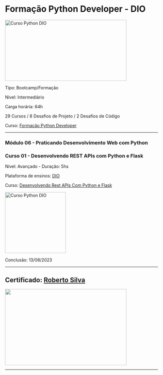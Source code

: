 # **Formação Python Developer - DIO**

<img src="https://hermes.dio.me/tracks/cover/ac0e208f-9ab9-471d-84ae-0107cfd2156a.png" alt="Curso Python DIO" width="400" height="200">

Tipo: Bootcamp/Formação

Nivel: Intermediário

Carga horária: 64h

29 Cursos / 8 Desafios de Projeto / 2 Desafios de Código

Curso: [Formação Python Developer](https://web.dio.me/track/formacao-python-developer)

---
### **Módulo 06 - Praticando Desenvolvimento Web com Python**
### **Curso 01 - Desenvolvendo REST APIs com Python e Flask**

Nivel: Avançado - Duração: 5hs

Plataforma de ensinos: [DIO](www.dio.me)

Curso: [Desenvolvendo Rest APIs Com Python e Flask](https://web.dio.me/course/desenvolvimento-avancado-de-rest-api-com-flask/learning/f2b22f12-5b79-4e9a-80a8-c916e387c423?back=/track/formacao-python-developer&tab=undefined&moduleId=undefined)

<img src="https://hermes.dio.me/courses/badge/47288d46-5127-4c7e-abb7-1bcf274f67e0.png" alt="Curso Python DIO" width="200" height="200">


Conclusão: 13/08/2023

---
## Certificado: [Roberto Silva](https://www.dio.me/certificate/51E53595/share)

<img src="https://hermes.digitalinnovation.one/certificates/cover/51E53595.jpg" width="400" height="250">

---
